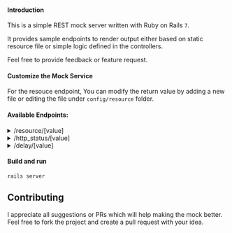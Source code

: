 #### Introduction

This is a simple REST mock server written with Ruby on Rails `7`.

It provides sample endpoints to render output either based on static resource file or simple logic defined in the controllers.

Feel free to provide feedback or feature request.

#### Customize the Mock Service

For the resouce endpoint, You can modify the return value by adding a new file or editing the file under `config/resource` folder.

#### Available Endpoints:

<details>
<summary>/resource/[value]</summary>

This mock service returns static response from the file located in `src/main/resources/data`

_Sample 1_

**curl "http://localhost:5000/resource/100"**

will return 

```console
[
 {"id":"100","name":"jack","age":"30"},
 {"id":"101","name":"jill","age":"32"}
]
```

_Sample 2_

**curl "http://localhost:5000/resource/200"**

will return

```console
[
 {"id":"200","name":"tom","age":"40"},
 {"id":"201","name":"jerry","age":"28"}
]
```

When request with a non existing file, the response will be reading from file `empty`

_Sample 3_

**curl "http://localhost:5000/resource/300"**


will return

```console
[]
```
</details>

<details>
<summary>/http_status/[value]</summary>

_Sample 1_


**curl "http://localhost:5000/http_status/200"**


will return status code 200 and the following response

```console
200 ok
```

_Sample 2_

**curl "http://localhost:5000/http_status/400"**


will return status code 400 and the following response

```console
400 bad request
```

</details>

<details>
<summary>/delay/[value]</summary>

_Sample 1_


**curl "http://localhost:5000/delay/3000"**


will return response with 3000 milliseconds delay

```console
Response with delay of 3000 milliseconds
```
</details>

#### Build and run
```console
rails server
```

## Contributing
I appreciate all suggestions or PRs which will help making the mock better. Feel free to fork the project and create a pull request with your idea.
